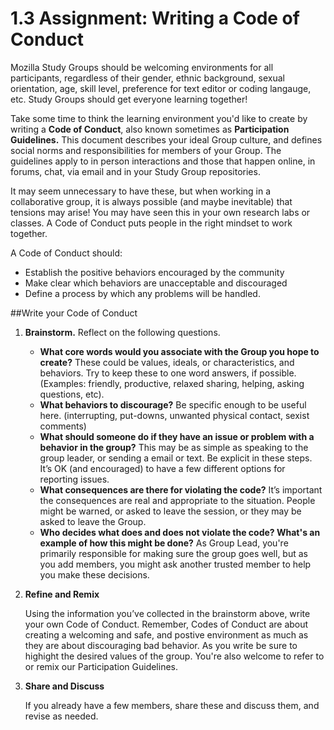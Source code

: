 # 1.3 Assignment: Writing a Code of Conduct

Mozilla Study Groups should be  welcoming environments for all participants, regardless of their gender, ethnic background, sexual orientation, age, skill level, preference for text editor or coding langauge, etc. Study Groups should get everyone learning together! 

Take some time to think the learning environment you'd like to create by writing a **Code of Conduct**, also known sometimes as **Participation Guidelines.** This document describes your ideal Group culture, and defines social norms and responsibilities for members of your Group. The guidelines apply to in person interactions and those that happen online, in forums, chat, via email and in your Study Group repositories. 

It may seem unnecessary to have these, but when working in a collaborative group, it is always possible (and maybe inevitable) that tensions may arise! You may have seen this in your own research labs or classes. A Code of Conduct puts people in the right mindset to work together. 

A Code of Conduct should:

* Establish the positive  behaviors encouraged by the community
* Make clear which behaviors are unacceptable and discouraged
* Define a process by which any problems will be handled.

##Write your Code of Conduct

1. **Brainstorm.** Reflect on the following questions. 

    * **What core words would you associate with the Group you hope to create?**  These could be values, ideals, or characteristics, and behaviors. Try to keep these to one word answers, if possible. (Examples: friendly, productive, relaxed sharing, helping, asking questions, etc).
    * **What behaviors to discourage?** Be specific enough to be useful here. (interrupting, put-downs, unwanted physical contact, sexist comments)
    * **What should someone do if they have an issue or problem with a behavior in the group?** This may be as simple as speaking to the group leader, or sending a email or text.  Be explicit in these steps. It’s OK (and encouraged) to have a few different options for reporting issues.
    * **What consequences are there for violating the code?** It’s important the consequences are real and appropriate to the situation. People might be warned, or asked to leave the session, or they may be asked to leave the Group.
    * **Who decides what does and does not violate the code? What's an example of how this might be done?**  As Group Lead, you're primarily responsible for making sure the group goes well, but as you add members, you might ask another trusted member to help you make these decisions. 

2. **Refine and Remix**

    Using the information you’ve collected in the brainstorm above, write your own Code of Conduct. Remember, Codes of Conduct are about creating a welcoming and safe, and postive environment as much as they are about discouraging bad behavior. As you write be sure to highight the desired values of the group. You're also welcome to refer to or remix our Participation Guidelines. 

3. **Share and Discuss**

    If you already have a few members, share these and discuss them, and revise as needed. 
